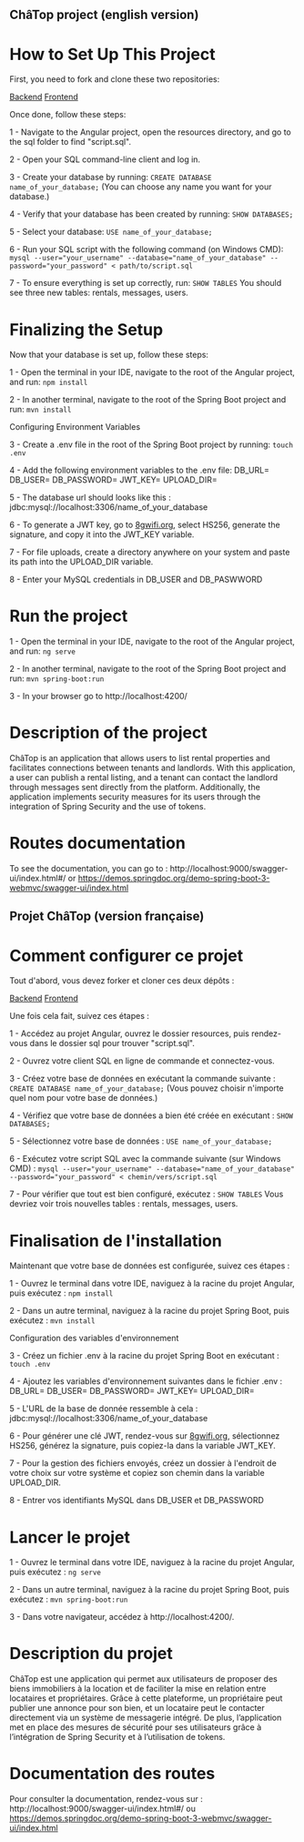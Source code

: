 ## ChâTop project (english version)

# How to Set Up This Project

First, you need to fork and clone these two repositories: 

[Backend](https://github.com/AlexisTrouwaert/OC_Projet_3_Backend_SpringBoot.git)
[Frontend](https://github.com/AlexisTrouwaert/Projet_3_backend_Java_OC.git)

Once done, follow these steps:

1 - Navigate to the Angular project, open the resources directory, and go to the sql folder to find "script.sql".

2 - Open your SQL command-line client and log in.

3 - Create your database by running: 
    `CREATE DATABASE name_of_your_database;`
    (You can choose any name you want for your database.)

4 - Verify that your database has been created by running:
    `SHOW DATABASES;`

5 - Select your database:
    `USE name_of_your_database;`

6 - Run your SQL script with the following command (on Windows CMD):
    `mysql --user="your_username" --database="name_of_your_database" --password="your_password" < path/to/script.sql`

7 - To ensure everything is set up correctly, run:
    `SHOW TABLES`
    You should see three new tables: rentals, messages, users.

# Finalizing the Setup

Now that your database is set up, follow these steps:

1 - Open the terminal in your IDE, navigate to the root of the Angular project, and run:
    `npm install`

2 - In another terminal, navigate to the root of the Spring Boot project and run:
    `mvn install`

Configuring Environment Variables

3 - Create a .env file in the root of the Spring Boot project by running:
    `touch .env`

4 - Add the following environment variables to the .env file:
    DB_URL=
    DB_USER=
    DB_PASSWORD=
    JWT_KEY=
    UPLOAD_DIR=

5 - The database url should looks like this : jdbc:mysql://localhost:3306/name_of_your_database

6 - To generate a JWT key, go to [8gwifi.org](https://8gwifi.org/jwsgen.jsp), select HS256, generate the signature, and copy it into the JWT_KEY variable.

7 - For file uploads, create a directory anywhere on your system and paste its path into the UPLOAD_DIR variable.

8 - Enter your MySQL credentials in DB_USER and DB_PASWWORD

# Run the project

1 - Open the terminal in your IDE, navigate to the root of the Angular project, and run:
    `ng serve`

2 - In another terminal, navigate to the root of the Spring Boot project and run:
    `mvn spring-boot:run`

3 - In your browser go to http://localhost:4200/

# Description of the project

ChâTop is an application that allows users to list rental properties and facilitates connections between tenants and landlords.
With this application, a user can publish a rental listing, and a tenant can contact the landlord through messages sent directly from the platform.
Additionally, the application implements security measures for its users through the integration of Spring Security and the use of tokens.

# Routes documentation

To see the documentation, you can go to :
    http://localhost:9000/swagger-ui/index.html#/
    or
    https://demos.springdoc.org/demo-spring-boot-3-webmvc/swagger-ui/index.html



## Projet ChâTop (version française)

# Comment configurer ce projet

Tout d'abord, vous devez forker et cloner ces deux dépôts :

[Backend](https://github.com/AlexisTrouwaert/OC_Projet_3_Backend_SpringBoot.git)
[Frontend](https://github.com/AlexisTrouwaert/Projet_3_backend_Java_OC.git)

Une fois cela fait, suivez ces étapes :

1 - Accédez au projet Angular, ouvrez le dossier resources, puis rendez-vous dans le dossier sql pour trouver "script.sql".

2 - Ouvrez votre client SQL en ligne de commande et connectez-vous.

3 - Créez votre base de données en exécutant la commande suivante :
    `CREATE DATABASE name_of_your_database;`
    (Vous pouvez choisir n'importe quel nom pour votre base de données.)

4 - Vérifiez que votre base de données a bien été créée en exécutant :
    `SHOW DATABASES;`

5 - Sélectionnez votre base de données :
    `USE name_of_your_database;`

6 - Exécutez votre script SQL avec la commande suivante (sur Windows CMD) :
    `mysql --user="your_username" --database="name_of_your_database" --password="your_password" < chemin/vers/script.sql`

7 - Pour vérifier que tout est bien configuré, exécutez :
    `SHOW TABLES`
    Vous devriez voir trois nouvelles tables : rentals, messages, users.

# Finalisation de l'installation

Maintenant que votre base de données est configurée, suivez ces étapes :

1 - Ouvrez le terminal dans votre IDE, naviguez à la racine du projet Angular, puis exécutez :
    `npm install`

2 - Dans un autre terminal, naviguez à la racine du projet Spring Boot, puis exécutez :
    `mvn install`

Configuration des variables d'environnement

3 - Créez un fichier .env à la racine du projet Spring Boot en exécutant :
    `touch .env`

4 - Ajoutez les variables d'environnement suivantes dans le fichier .env :
    DB_URL=
    DB_USER=
    DB_PASSWORD=
    JWT_KEY=
    UPLOAD_DIR=

5 - L'URL de la base de donnée ressemble à cela : jdbc:mysql://localhost:3306/name_of_your_database

6 - Pour générer une clé JWT, rendez-vous sur [8gwifi.org](https://8gwifi.org/jwsgen.jsp), sélectionnez HS256, générez la signature, puis copiez-la dans la variable JWT_KEY.

7 - Pour la gestion des fichiers envoyés, créez un dossier à l'endroit de votre choix sur votre système et copiez son chemin dans la variable UPLOAD_DIR.

8 - Entrer vos identifiants MySQL dans DB_USER et DB_PASSWORD

# Lancer le projet

1 - Ouvrez le terminal dans votre IDE, naviguez à la racine du projet Angular, puis exécutez :
    `ng serve`

2 - Dans un autre terminal, naviguez à la racine du projet Spring Boot, puis exécutez :
    `mvn spring-boot:run`

3 - Dans votre navigateur, accédez à http://localhost:4200/.

# Description du projet

ChâTop est une application qui permet aux utilisateurs de proposer des biens immobiliers à la location et de faciliter la mise en relation entre locataires et propriétaires.
Grâce à cette plateforme, un propriétaire peut publier une annonce pour son bien, et un locataire peut le contacter directement via un système de messagerie intégré.
De plus, l’application met en place des mesures de sécurité pour ses utilisateurs grâce à l’intégration de Spring Security et à l’utilisation de tokens.

# Documentation des routes

Pour consulter la documentation, rendez-vous sur :
    http://localhost:9000/swagger-ui/index.html#/
    ou
    https://demos.springdoc.org/demo-spring-boot-3-webmvc/swagger-ui/index.html
